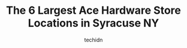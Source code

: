 ---
layout: ampstory
image: https://i0.wp.com/www.depkes.org/wp-content/uploads/2023/06/ace-hardware-0-in-syracuse-ny-1685967570.jpeg?resize=640,853
author: techidn
featured: false
description: Discover the impressive array of Ace Hardware options in Syracuse NY, where you can find 6 of the largest Ace Hardware establishments in the area. From renowned classics to hidden gems, Syra
title: The 6 Largest Ace Hardware Store Locations in Syracuse NY
cover:
   title: The 6 Largest Ace Hardware Store Locations in Syracuse NY
   subtitle: Rickpate
   background: https://www.depkes.org/wp-content/uploads/2023/06/ace-hardware-0-in-syracuse-ny-1685967570.jpeg

pages: 
 - layout: thirds
   top: <h1>#1 Valu Home Centers</h1>
   bottom: "<p>Awesome employees! So helpful. Very well stocked for all youre repairs and home needs. Check the out!</p>"
   background: https://images.unsplash.com/photo-1533735380053-eb8d0759b24a?ixlib=rb-4.0.3&ixid=MnwxMjA3fDB8MHxwaG90by1wYWdlfHx8fGVufDB8fHx8&auto=format&fit=crop&w=640&h=853&q=80
   backgroundblur: true
 - layout: thirds
   top: <h1>#2 Village Ace Hardware</h1>
   bottom: "<p>204 S Manlius St, Fayetteville, NY 13066, United States</p>"
   background: https://plus.unsplash.com/premium_photo-1664640458616-3c74f8cb4589?ixlib=rb-4.0.3&ixid=MnwxMjA3fDB8MHxwaG90by1wYWdlfHx8fGVufDB8fHx8&auto=format&fit=crop&w=640&h=853&q=80
   cta:
      link: https://www.depkes.org/blog/the-6-largest-ace-hardware-store-locations-in-syracuse-ny/
      text: The 6 Largest Ace Hardware Store Locations in Syracuse NY
 - layout: thirds
   top: <h1>#3 City True Value Hardware</h1>
   bottom: "<p>214 S Geddes St, Syracuse, NY 13204, United States</p>"
   background: https://images.unsplash.com/photo-1632260260864-caf7fde5ec36?ixlib=rb-4.0.3&ixid=MnwxMjA3fDB8MHxwaG90by1wYWdlfHx8fGVufDB8fHx8&auto=format&fit=crop&w=640&h=853&q=80
   cta:
      link: https://www.depkes.org/blog/the-6-largest-ace-hardware-store-locations-in-syracuse-ny/
      text: The 6 Largest Ace Hardware Store Locations in Syracuse NY
 - layout: thirds
   top: <h1>#4 Salt City Hardware</h1>
   bottom: "<p>325 Nottingham Rd, Syracuse, NY 13210, United States</p>"
   background: https://images.unsplash.com/photo-1462556791646-c201b8241a94?ixlib=rb-4.0.3&ixid=MnwxMjA3fDB8MHxwaG90by1wYWdlfHx8fGVufDB8fHx8&auto=format&fit=crop&w=640&h=853&q=80
   cta:
      link: https://www.depkes.org/blog/the-6-largest-ace-hardware-store-locations-in-syracuse-ny/
      text: The 6 Largest Ace Hardware Store Locations in Syracuse NY
 - layout: thirds
   top: <h1>#5 Bobs Ace Hardware</h1>
   bottom: "<p>4805 S Salina St, Syracuse, NY 13205, United States</p>"
   background: https://images.unsplash.com/photo-1604871000636-074fa5117945?ixlib=rb-4.0.3&ixid=MnwxMjA3fDB8MHxwaG90by1wYWdlfHx8fGVufDB8fHx8&auto=format&fit=crop&w=640&h=853&q=80
   cta:
      link: https://www.depkes.org/blog/the-6-largest-ace-hardware-store-locations-in-syracuse-ny/
      text: The 6 Largest Ace Hardware Store Locations in Syracuse NY

 - layout: thirds
   middle: Continue reading...
   background: https://images.unsplash.com/photo-1602536052359-ef94c21c5948?ixlib=rb-4.0.3&ixid=MnwxMjA3fDB8MHxwaG90by1wYWdlfHx8fGVufDB8fHx8&auto=format&fit=crop&w=640&h=853&q=80
   cta:
      link: https://www.depkes.org/blog/the-6-largest-ace-hardware-store-locations-in-syracuse-ny/
      text: The 6 Largest Ace Hardware Store Locations in Syracuse NY
      
---